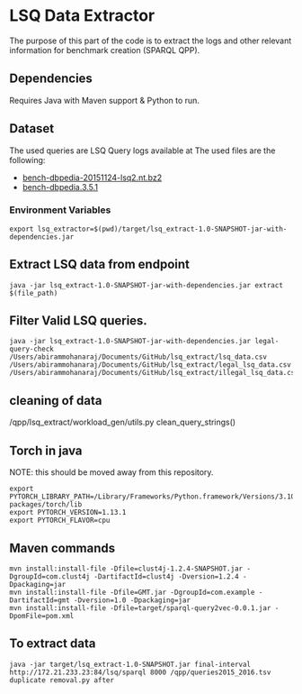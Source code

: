 # LSQ Data Extractor

The purpose of this part of the code is to extract the logs and other relevant information for benchmark creation (SPARQL QPP).
## Dependencies
Requires Java with Maven support & Python to run.

## Dataset
The used queries are LSQ Query logs available at 
The used files are the following:
- [bench-dbpedia-20151124-lsq2.nt.bz2](https://hobbitdata.informatik.uni-leipzig.de/lsqv2/dumps/dbpedia/bench-dbpedia-20151124-lsq2.nt.bz2)
- [bench-dbpedia.3.5.1](https://hobbitdata.informatik.uni-leipzig.de/lsqv2/dumps/dbpedia/bench-dbpedia.3.5.1.log-lsq2.nt.bz2)

### Environment Variables
```
export lsq_extractor=$(pwd)/target/lsq_extract-1.0-SNAPSHOT-jar-with-dependencies.jar
```
## Extract LSQ data from endpoint
```
java -jar lsq_extract-1.0-SNAPSHOT-jar-with-dependencies.jar extract $(file_path)
```

## Filter Valid LSQ queries.
```
java -jar lsq_extract-1.0-SNAPSHOT-jar-with-dependencies.jar legal-query-check /Users/abirammohanaraj/Documents/GitHub/lsq_extract/lsq_data.csv /Users/abirammohanaraj/Documents/GitHub/lsq_extract/legal_lsq_data.csv /Users/abirammohanaraj/Documents/GitHub/lsq_extract/illegal_lsq_data.csv
```
## cleaning of data
/qpp/lsq_extract/workload_gen/utils.py
clean_query_strings()

## Torch in java
NOTE: this should be moved away from this repository.
```
export PYTORCH_LIBRARY_PATH=/Library/Frameworks/Python.framework/Versions/3.10/lib/python3.10/site-packages/torch/lib
export PYTORCH_VERSION=1.13.1
export PYTORCH_FLAVOR=cpu
```

## Maven commands
```
mvn install:install-file -Dfile=clust4j-1.2.4-SNAPSHOT.jar -DgroupId=com.clust4j -DartifactId=clust4j -Dversion=1.2.4 -Dpackaging=jar
mvn install:install-file -Dfile=GMT.jar -DgroupId=com.example -DartifactId=gmt -Dversion=1.0 -Dpackaging=jar
mvn install:install-file -Dfile=target/sparql-query2vec-0.0.1.jar -DpomFile=pom.xml 

```
## To extract data
```
java -jar target/lsq_extract-1.0-SNAPSHOT.jar final-interval http://172.21.233.23:84/lsq/sparql 8000 /qpp/queries2015_2016.tsv
duplicate removal.py after
```